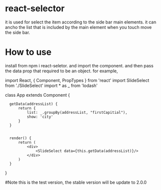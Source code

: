 # react-selector
 it is used for select the item according to the side bar main elements. it can ancho the list that is included by the main element when you touch move the side bar.

# How to use
 install from npm i react-seletor. and import the <SlideSelector> component. and then pass the data prop that required to be an object. for example,


  import React, { Component, PropTypes } from 'react'
  import SlideSelect from './SlideSelect'
  import * as _ from 'lodash'


  class App extends Component {

      getData(addressList) {
          return {
              list: _.groupBy(addressList, "firstCapitial"),
              show: 'city'
          }
      }


      render() {
          return (
              <div>
                  <SlideSelect data={this.getData(addressList)}/>
              </div>
          )
      }
  }


#Note
this is the test version, the stable version will be update to 2.0.0